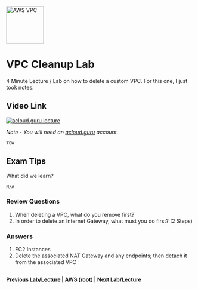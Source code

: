 <img src="https://i.imgur.com/4x1VSb6.png" height="100" title="AWS VPC" />


VPC Cleanup Lab
======

4 Minute Lecture / Lab on how to delete a custom VPC.  For this one, I just took notes.
 
  
## Video Link

[![acloud.guru lecture](https://i.imgur.com/uDQxenr.png)](https://acloud.guru/course/aws-certified-solutions-architect-associate/learn/vpc/0ac93dc9-28bc-70e2-f867-f11510d8b6d2/watch)

*Note - You will need an [acloud.guru](acloud.guru) account.*


    TBW
      

## Exam Tips

What did we learn?

    N/A

     
### Review Questions

1.  When deleting a VPC, what do you remove first?
2.  In order to delete an Internet Gateway, what must you do first? (2 Steps)
    

### Answers

1.  EC2 Instances
2.  Delete the associated NAT Gateway and any endpoints; then detach it from the associated VPC



 
## 

**[Previous Lab/Lecture](vpc-end-point-lab.md) | [AWS (root)](../readme.adoc) | [Next Lab/Lecture](vpc-exam-tips.md)**








